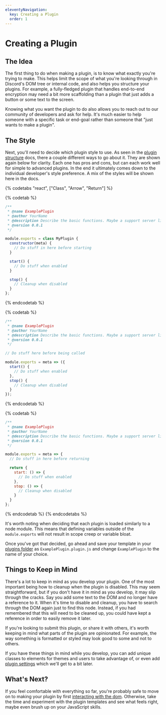 ```yaml
---
eleventyNavigation:
  key: Creating a Plugin
  order: 1
---
```


# Creating a Plugin

## The Idea

The first thing to do when making a plugin, is to know what exactly you're trying to make. This helps limit the scope of what you're looking through in Discord's DOM tree or internal code, and also helps you structure your plugins. For example, a fully-fledged plugin that handles end-to-end encryption may need a bit more scaffolding than a plugin that just adds a button or some text to the screen.

Knowing what you want the plugin to do also allows you to reach out to our community of developers and ask for help. It's much easier to help someone with a specific task or end-goal rather than someone that "just wants to make a plugin".

## The Style

Next, you'll need to decide which plugin style to use. As seen in the [plugin structure](../../introduction/structure) docs, there a couple different ways to go about it. They are shown again below for clarity. Each one has pros and cons, but can each work well for simple to advanced plugins. In the end it ultimately comes down to the individual developer's style preference. A mix of the styles will be shown here in the docs.

{% codetabs "react", ["Class", "Arrow", "Return"] %}

{% codetab %}
```js
/**
 * @name ExamplePlugin
 * @author YourName
 * @description Describe the basic functions. Maybe a support server link.
 * @version 0.0.1
 */

module.exports = class MyPlugin {
  constructor(meta) {
    // Do stuff in here before starting
  }

  start() {
    // Do stuff when enabled
  }

  stop() {
    // Cleanup when disabled
  }
};
```
{% endcodetab %}

{% codetab %}
```js
/**
 * @name ExamplePlugin
 * @author YourName
 * @description Describe the basic functions. Maybe a support server link.
 * @version 0.0.1
 */

// Do stuff here before being called

module.exports = meta => ({
  start() {
    // Do stuff when enabled
  },
  stop() {
    // Cleanup when disabled
  }
});
```
{% endcodetab %}

{% codetab %}
```js
/**
 * @name ExamplePlugin
 * @author YourName
 * @description Describe the basic functions. Maybe a support server link.
 * @version 0.0.1
 */

module.exports = meta => {
  // Do stuff in here before returning

  return {
    start: () => {
      // Do stuff when enabled
    },
    stop: () => {
      // Cleanup when disabled
    }
  }
};
```
{% endcodetab %}
{% endcodetabs %}

It's worth noting when deciding that each plugin is loaded similarly to a node module. This means that defining variables outside of the `module.exports` will not result in scope creep or variable bloat.

Once you've got that decided, go ahead and save your template in your [plugins folder](../../introduction/quick-start#plugin-folder) as `ExamplePlugin.plugin.js` and change `ExamplePlugin` to the name of your choice.


## Things to Keep in Mind

There's a lot to keep in mind as you develop your plugin. One of the most important being how to cleanup when the plugin is disabled. This may seem straightforward, but if you don't have it in mind as you develop, it may slip through the cracks. Say you add some text to the DOM and no longer have a reference to it. When it's time to disable and cleanup, you have to search through the DOM again just to find this node. Instead, if you had remembered that this will need to be cleaned up, you could have kept a reference in order to easily remove it later.

If you're looking to submit this plugin, or share it with others, it's worth keeping in mind what parts of the plugin are opinionated. For example, the way something is formatted or styled may look good to some and not to others.

If you have these things in mind while you develop, you can add unique classes to elements for themes and users to take advantage of, or even add [plugin settings](../settings) which we'll get to a bit later.

## What's Next?

If you feel comfortable with everything so far, you're probably safe to move on to making your plugin by first [interacting with the dom](../dom). Otherwise, take the time and experiment with the plugin templates and see what feels right, maybe even brush up on your JavaScript skills.